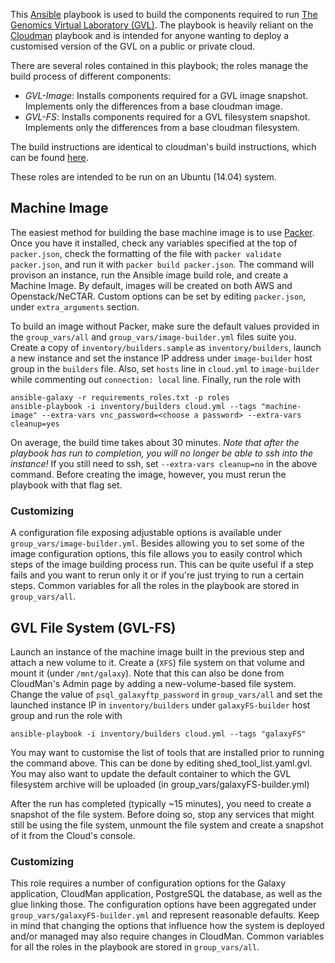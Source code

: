 This [Ansible][ansible] playbook is used to build the components required to run
[The Genomics Virtual Laboratory (GVL)][GVL]. The playbook
is heavily reliant on the [Cloudman][cloudman] playbook and is intended for anyone
wanting to deploy a customised version of the GVL on a public or private cloud.

There are several roles contained in this playbook; the roles manage
the build process of different components:
  * *GVL-Image*: Installs components required for a GVL image snapshot. Implements only the differences from a base cloudman image.
 * *GVL-FS*: Installs components required for a GVL filesystem snapshot. Implements only the differences from a base cloudman filesystem.

The build instructions are identical to cloudman's build instructions, which can be found  [here][building].

These roles are intended to be run on an Ubuntu (14.04) system.

Machine Image
-------------
The easiest method for building the base machine image is to use [Packer][packer].
Once you have it installed, check any variables specified at the top of
`packer.json`, check the formatting of the file with `packer validate packer.json`,
and run it with `packer build packer.json`. The command will provison an instance,
run the Ansible image build role, and create a Machine Image. By default, images will be
created on both AWS and Openstack/NeCTAR. Custom options
can be set by editing `packer.json`, under `extra_arguments` section.

To build an image without Packer, make sure the default values provided in the
`group_vars/all` and `group_vars/image-builder.yml` files suite you. Create
a copy of `inventory/builders.sample` as `inventory/builders`, launch a new
instance and set the instance IP address under `image-builder` host group in the
`builders` file. Also, set `hosts` line in `cloud.yml` to `image-builder` while
commenting out `connection: local` line. Finally, run the role with

    ansible-galaxy -r requirements_roles.txt -p roles
    ansible-playbook -i inventory/builders cloud.yml --tags "machine-image" --extra-vars vnc_password=<choose a password> --extra-vars cleanup=yes

On average, the build time takes about 30 minutes. *Note that after the playbook
has run to completion, you will no longer be able to ssh into the instance!* If
you still need to ssh, set `--extra-vars cleanup=no` in the above command.
Before creating the image, however, you must rerun the playbook with that flag
set.

### Customizing
A configuration file exposing adjustable options is available under
`group_vars/image-builder.yml`. Besides allowing you to set some
of the image configuration options, this file allows you to easily control which
steps of the image building process run. This can be quite useful if a step fails
and you want to rerun only it or if you're just trying to run a certain steps.
Common variables for all the roles in the playbook are stored in `group_vars/all`.

GVL File System (GVL-FS)
-----------------------------
Launch an instance of the machine image built in the previous step and attach a
new volume to it. Create a (`XFS`) file system on that volume and mount it
(under `/mnt/galaxy`). Note that this can also be done from CloudMan's
Admin page by adding a new-volume-based file system. Change the value
of `psql_galaxyftp_password` in `group_vars/all` and set the launched instance
IP in `inventory/builders` under `galaxyFS-builder` host group and run the
role with

    ansible-playbook -i inventory/builders cloud.yml --tags "galaxyFS"

You may want to customise the list of tools that are installed prior to running the command above.
This can be done by editing shed_tool_list.yaml.gvl. You may also want to update the default container
to which the GVL filesystem archive will be uploaded (in group_vars/galaxyFS-builder.yml)

After the run has completed (typically ~15 minutes), you need to create a snapshot of the file
system. Before doing so, stop any services that might still be using the file
system, unmount the file system and create a snapshot of it from the Cloud's console.

### Customizing
This role requires a number of configuration options for the Galaxy application,
CloudMan application, PostgreSQL the database, as well as the glue linking those.
The configuration options have been aggregated under
`group_vars/galaxyFS-builder.yml` and represent reasonable defaults.
Keep in mind that changing the options that influence how the system is deployed
and/or managed may also require changes in CloudMan. Common variables for all the
roles in the playbook are stored in `group_vars/all`.


[ansible]: http://www.ansible.com/
[GVL]: http://genome.edu.au/
[cloudman]: http://usecloudman.org/
[goc]: https://wiki.galaxyproject.org/Cloud
[gp]: http://galaxyproject.org/
[building]: https://wiki.galaxyproject.org/CloudMan/Building
[production]: https://wiki.galaxyproject.org/Admin/Config/Performance/ProductionServer
[packer]: https://packer.io/